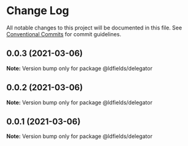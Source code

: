 # Change Log

All notable changes to this project will be documented in this file.
See [Conventional Commits](https://conventionalcommits.org) for commit guidelines.

## 0.0.3 (2021-03-06)

**Note:** Version bump only for package @ldfields/delegator





## 0.0.2 (2021-03-06)

**Note:** Version bump only for package @ldfields/delegator





## 0.0.1 (2021-03-06)

**Note:** Version bump only for package @ldfields/delegator
